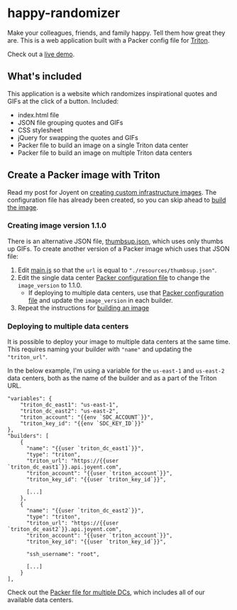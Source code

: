 # happy-randomizer

Make your colleagues, friends, and family happy. Tell them how great they are. This is a web application built with a Packer config file for [Triton](https://www.packer.io/docs/builders/triton.html).

Check out a [live demo](http://happy.alexandra.space/).

## What's included

This application is a website which randomizes inspirational quotes and GIFs at the click of a button. Included:

+ index.html file
+ JSON file grouping quotes and GIFs
+ CSS stylesheet
+ jQuery for swapping the quotes and GIFs
+ Packer file to build an image on a single Triton data center
+ Packer file to build an image on multiple Triton data centers

## Create a Packer image with Triton

Read my post for Joyent on [creating custom infrastructure images](https://www.joyent.com/blog/create-images-with-packer). The configuration file has already been created, so you can skip ahead to [build the image](https://www.joyent.com/blog/create-images-with-packer#build-the-image).

### Creating image version 1.1.0

There is an alternative JSON file, [thumbsup.json](https://github.com/heyawhite/happy-randomizer/blob/master/resources/thumbsup.json), which uses only thumbs up GIFs. To create another version of a Packer image which uses that JSON file:

1. Edit [main.js](https://github.com/heyawhite/happy-randomizer/blob/master/js/main.js) so that the `url` is equal to `"./resources/thumbsup.json"`.
1. Edit the single data center [Packer configuration file](https://github.com/heyawhite/happy-randomizer/blob/master/happy-image.json) to change the `image_version` to 1.1.0.
   + If deploying to multiple data centers, use that [Packer configuration file](https://github.com/heyawhite/happy-randomizer/blob/master/happy-image-dcs.json) and update the `image_version` in each builder.
1. Repeat the instructions for [building an image](https://www.joyent.com/blog/create-images-with-packer#build-the-image)

### Deploying to multiple data centers

It is possible to deploy your image to multiple data centers at the same time. This requires naming your builder with `"name"` and updating the `"triton_url"`.

In the below example, I'm using a variable for the `us-east-1` and `us-east-2` data centers, both as the name of the builder and as a part of the Triton URL.

```hc1
"variables": {
    "triton_dc_east1": "us-east-1",
    "triton_dc_east2": "us-east-2",
    "triton_account": "{{env `SDC_ACCOUNT`}}",
    "triton_key_id": "{{env `SDC_KEY_ID`}}"
},
"builders": [
    {
      "name": "{{user `triton_dc_east1`}}",
      "type": "triton",
      "triton_url": "https://{{user `triton_dc_east1`}}.api.joyent.com",
      "triton_account": "{{user `triton_account`}}",
      "triton_key_id": "{{user `triton_key_id`}}",
      
      [...]
    },
    {
      "name": "{{user `triton_dc_east2`}}",
      "type": "triton",
      "triton_url": "https://{{user `triton_dc_east2`}}.api.joyent.com",
      "triton_account": "{{user `triton_account`}}",
      "triton_key_id": "{{user `triton_key_id`}}",
      
      "ssh_username": "root",
      
      [...]
    }
],
```

Check out the [Packer file for multiple DCs](https://github.com/heyawhite/happy-randomizer/blob/master/happy-image-dcs.json), which includes all of our available data centers.